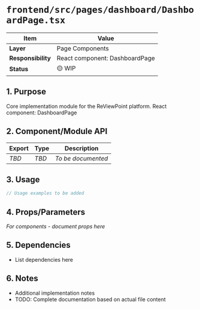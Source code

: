 # `frontend/src/pages/dashboard/DashboardPage.tsx`

| Item               | Value                                                              |
| ------------------ | ------------------------------------------------------------------ |
| **Layer**          | Page Components                                                           |
| **Responsibility** | React component: DashboardPage                                                   |
| **Status**         | 🟡 WIP                                                            |

## 1. Purpose

Core implementation module for the ReViewPoint platform. React component: DashboardPage

## 2. Component/Module API

| Export       | Type     | Description            |
| ------------ | -------- | ---------------------- |
| *TBD*        | *TBD*    | *To be documented*     |

## 3. Usage

```typescript
// Usage examples to be added
```

## 4. Props/Parameters

*For components - document props here*

## 5. Dependencies

- List dependencies here

## 6. Notes

- Additional implementation notes
- TODO: Complete documentation based on actual file content
